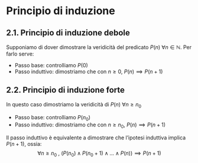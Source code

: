# Principio di induzione
## 2.1. Principio di induzione debole
Supponiamo di dover dimostrare la veridicità del predicato $P(n)$ $\forall n \in \mathbb N$. Per farlo serve:
- Passo base: controlliamo $P(0)$
- Passo induttivo: dimostriamo che con $n \ge 0$, $P(n) \implies P(n+1)$
## 2.2. Principio di induzione forte
In questo caso dimostriamo la veridicità di $P(n)$ $\forall n \ge n_0$
- Passo base: controlliamo $P(n_0)$
- Passo induttivo: dimostriamo che con $n \ge n_0$, $P(n) \implies P(n+1)$

Il passo induttivo è equivalente a dimostrare che l’ipotesi induttiva implica $P(n+1)$, ossia:
$$\forall n \ge n_0 \text{ , }(P(n_0) \land P(n_0+1) \land … \land P(n)) \implies P(n+1)$$
